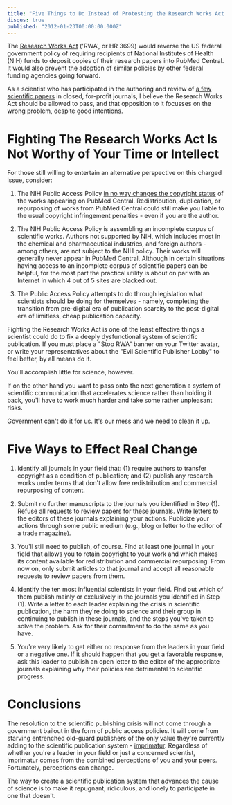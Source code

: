 ```yaml
---
title: "Five Things to Do Instead of Protesting the Research Works Act (HR 3699)"
disqus: true
published: "2012-01-23T00:00:00.000Z"
---
```


The [Research Works Act](/articles/2012/01/18/digital-destruction-in-scientific-publishing-why-this-scientist-supports-the-research-works-act-hr-3699/) ('RWA', or HR 3699) would reverse the US federal government policy of requiring recipients of National Institutes of Health (NIH) funds to deposit copies of their research papers into PubMed Central. It would also prevent the adoption of similar policies by other federal funding agencies going forward.

As a scientist who has participated in the authoring and review of [a few scientific papers](/publications/) in closed, for-profit journals, I believe the Research Works Act should be allowed to pass, and that opposition to it focusses on the wrong problem, despite good intentions.

# Fighting The Research Works Act Is Not Worthy of Your Time or Intellect

For those still willing to entertain an alternative perspective on this charged issue, consider:

1.  The NIH Public Access Policy [in no way changes the copyright status](http://www.ncbi.nlm.nih.gov/pmc/about/copyright/) of the works appearing on PubMed Central. Redistribution, duplication, or repurposing of works from PubMed Central could still make you liable to the usual copyright infringement penalties - even if you are the author.

2.  The NIH Public Access Policy is assembling an incomplete corpus of scientific works. Authors not supported by NIH, which includes most in the chemical and pharmaceutical industries, and foreign authors - among others, are not subject to the NIH policy. Their works will generally never appear in PubMed Central. Although in certain situations having access to an incomplete corpus of scientific papers can be helpful, for the most part the practical utility is about on par with an Internet in which 4 out of 5 sites are blacked out.

3.  The Public Access Policy attempts to do through legislation what scientists should be doing for themselves - namely, completing the transition from pre-digital era of publication scarcity to the post-digital era of limitless, cheap publication capacity.

Fighting the Research Works Act is one of the least effective things a scientist could do to fix a deeply dysfunctional system of scientific publication. If you must place a "Stop RWA" banner on your Twitter avatar, or write your representatives about the "Evil Scientific Publisher Lobby" to feel better, by all means do it.

You'll accomplish little for science, however.

If on the other hand you want to pass onto the next generation a system of scientific communication that accelerates science rather than holding it back, you'll have to work much harder and take some rather unpleasant risks.

Government can't do it for us. It's our mess and we need to clean it up.

# Five Ways to Effect Real Change

1.  Identify all journals in your field that: (1) require authors to transfer copyright as a condition of publication; and (2) publish any research works under terms that don't allow free redistribution and commercial repurposing of content.

2.  Submit no further manuscripts to the journals you identified in Step (1). Refuse all requests to review papers for these journals. Write letters to the editors of these journals explaining your actions. Publicize your actions through some public medium (e.g., blog or letter to the editor of a trade magazine).

3.  You'll still need to publish, of course. Find at least one journal in your field that allows you to retain copyright to your work and which makes its content available for redistribution and commercial repurposing. From now on, only submit articles to that journal and accept all reasonable requests to review papers from them.

4.  Identify the ten most influential scientists in your field. Find out which of them publish mainly or exclusively in the journals you identified in Step (1). Write a letter to each leader explaining the crisis in scientific publication, the harm they're doing to science and their group in continuing to publish in these journals, and the steps you've taken to solve the problem. Ask for their commitment to do the same as you have.  

5.  You're very likely to get either no response from the leaders in your field or a negative one. If it should happen that you get a favorable response, ask this leader to publish an open letter to the editor of the appropriate journals explaining why their policies are detrimental to scientific progress.

# Conclusions

The resolution to the scientific publishing crisis will not come through a government bailout in the form of public access policies. It will come from starving entrenched old-guard publishers of the only value they're currently adding to the scientific publication system - [imprimatur](/articles/2012/01/18/digital-destruction-in-scientific-publishing-why-this-scientist-supports-the-research-works-act-hr-3699/). Regardless of whether you're a leader in your field or just a concerned scientist, imprimatur comes from the combined perceptions of you and your peers. Fortunately, perceptions can change.

The way to create a scientific publication system that advances the cause of science is to make it repugnant, ridiculous, and lonely to participate in one that doesn't.